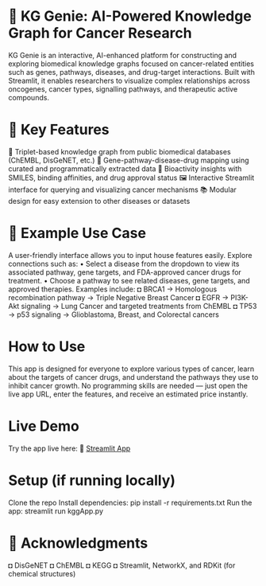 # 🧬 KG Genie: AI-Powered Knowledge Graph for Cancer Research
KG Genie is an interactive, AI-enhanced platform for constructing and exploring biomedical knowledge graphs focused on cancer-related entities such as genes, pathways, diseases, and drug-target interactions. Built with Streamlit, it enables researchers to visualize complex relationships across oncogenes, cancer types, signalling pathways, and therapeutic active compounds.
# 🌟 Key Features
🔎 Triplet-based knowledge graph from public biomedical databases (ChEMBL, DisGeNET, etc.)
🧠 Gene-pathway-disease-drug mapping using curated and programmatically extracted data
🧪 Bioactivity insights with SMILES, binding affinities, and drug approval status
🖼️ Interactive Streamlit interface for querying and visualizing cancer mechanisms
📚 Modular design for easy extension to other diseases or datasets
# 🧠 Example Use Case
A user-friendly interface allows you to input house features easily.
Explore connections such as:
•	Select a disease from the dropdown to view its associated pathway, gene targets, and FDA-approved cancer drugs for treatment.
•	Choose a pathway to see related diseases, gene targets, and approved therapies.
Examples include:
◘ BRCA1 → Homologous recombination pathway → Triple Negative Breast Cancer
◘ EGFR → PI3K-Akt signaling → Lung Cancer and targeted treatments from ChEMBL
◘ TP53 → p53 signaling → Glioblastoma, Breast, and Colorectal cancers
# How to Use
This app is designed for everyone to explore various types of cancer, learn about the targets of cancer drugs, and understand the pathways they use to inhibit cancer growth. No programming skills are needed — just open the live app URL, enter the features, and receive an estimated price instantly.
# Live Demo
Try the app live here: 🏡 [Streamlit App](https://kg-genie-ai-powered-knowledge-graph-for-cancer-research-evzhhj.streamlit.app/)
# Setup (if running locally)
Clone the repo
Install dependencies: pip install -r requirements.txt
Run the app: streamlit run kggApp.py
# 🙏 Acknowledgments
◘ DisGeNET
◘ ChEMBL
◘ KEGG
◘ Streamlit, NetworkX, and RDKit (for chemical structures)

